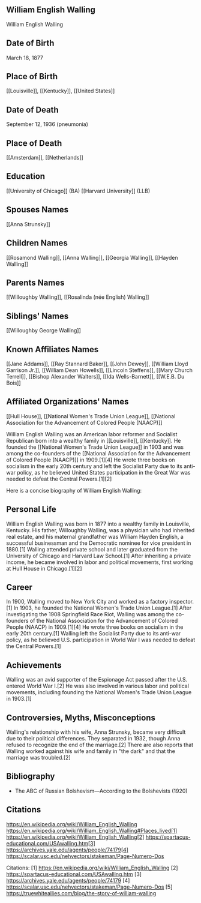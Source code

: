 ## William English Walling
William English Walling

## Date of Birth
March 18, 1877

## Place of Birth
[[Louisville]], [[Kentucky]], [[United States]]

## Date of Death
September 12, 1936 (pneumonia)

## Place of Death
[[Amsterdam]], [[Netherlands]]

## Education
[[University of Chicago]] (BA)
[[Harvard University]] (LLB)

## Spouses Names
[[Anna Strunsky]]

## Children Names
[[Rosamond Walling]], [[Anna Walling]], [[Georgia Walling]], [[Hayden Walling]]

## Parents Names
[[Willoughby Walling]], [[Rosalinda (née English) Walling]]

## Siblings' Names
[[Willoughby George Walling]]

## Known Affiliates Names
[[Jane Addams]], [[Ray Stannard Baker]], [[John Dewey]], [[William Lloyd Garrison Jr.]], [[William Dean Howells]], [[Lincoln Steffens]], [[Mary Church Terrell]], [[Bishop Alexander Walters]], [[Ida Wells-Barnett]], [[W.E.B. Du Bois]]

## Affiliated Organizations' Names
[[Hull House]], [[National Women's Trade Union League]], [[National Association for the Advancement of Colored People (NAACP)]]

William English Walling was an American labor reformer and Socialist Republican born into a wealthy family in [[Louisville]], [[Kentucky]]. He founded the [[National Women's Trade Union League]] in 1903 and was among the co-founders of the [[National Association for the Advancement of Colored People (NAACP)]] in 1909.[1][4] He wrote three books on socialism in the early 20th century and left the Socialist Party due to its anti-war policy, as he believed United States participation in the Great War was needed to defeat the Central Powers.[1][2]

Here is a concise biography of William English Walling:

## Personal Life
William English Walling was born in 1877 into a wealthy family in Louisville, Kentucky. His father, Willoughby Walling, was a physician who had inherited real estate, and his maternal grandfather was William Hayden English, a successful businessman and the Democratic nominee for vice president in 1880.[1] Walling attended private school and later graduated from the University of Chicago and Harvard Law School.[1] After inheriting a private income, he became involved in labor and political movements, first working at Hull House in Chicago.[1][2]

## Career
In 1900, Walling moved to New York City and worked as a factory inspector.[1] In 1903, he founded the National Women's Trade Union League.[1] After investigating the 1908 Springfield Race Riot, Walling was among the co-founders of the National Association for the Advancement of Colored People (NAACP) in 1909.[1][4] He wrote three books on socialism in the early 20th century.[1] Walling left the Socialist Party due to its anti-war policy, as he believed U.S. participation in World War I was needed to defeat the Central Powers.[1]

## Achievements
Walling was an avid supporter of the Espionage Act passed after the U.S. entered World War I.[2] He was also involved in various labor and political movements, including founding the National Women's Trade Union League in 1903.[1]

## Controversies, Myths, Misconceptions
Walling's relationship with his wife, Anna Strunsky, became very difficult due to their political differences. They separated in 1932, though Anna refused to recognize the end of the marriage.[2] There are also reports that Walling worked against his wife and family in "the dark" and that the marriage was troubled.[2]

## Bibliography
- The ABC of Russian Bolshevism—According to the Bolshevists (1920)

## Citations 
https://en.wikipedia.org/wiki/William_English_Walling https://en.wikipedia.org/wiki/William_English_Walling#Places_lived[1] https://en.wikipedia.org/wiki/William_English_Walling[2] https://spartacus-educational.com/USAwalling.htm[3] https://archives.yale.edu/agents/people/74179[4] https://scalar.usc.edu/nehvectors/stakeman/Page-Numero-Dos

Citations:
[1] https://en.wikipedia.org/wiki/William_English_Walling
[2] https://spartacus-educational.com/USAwalling.htm
[3] https://archives.yale.edu/agents/people/74179
[4] https://scalar.usc.edu/nehvectors/stakeman/Page-Numero-Dos
[5] https://truewhiteallies.com/blog/the-story-of-william-walling